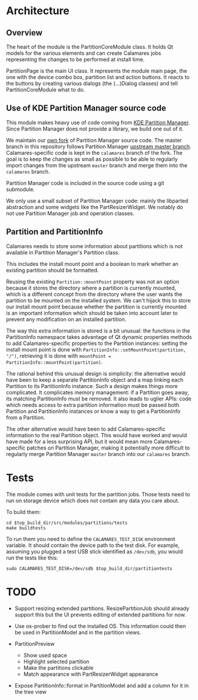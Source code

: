 # Architecture

## Overview

The heart of the module is the PartitionCoreModule class. It holds Qt models for
the various elements and can create Calamares jobs representing the changes to
be performed at install time.

PartitionPage is the main UI class. It represents the module main page, the one
with the device combo box, partition list and action buttons. It reacts to the
buttons by creating various dialogs (the (...)Dialog classes) and tell
PartitionCoreModule what to do.


## Use of KDE Partition Manager source code

This module makes heavy use of code coming from [KDE Partition Manager][kpm].
Since Partition Manager does not provide a library, we build one out of it.

We maintain our [own fork][kpm-calamares-repo] of Partition Manager source code.
The master branch in this repository follows Partition Manager [upstream master
branch][kpm-upstream-repo]. Calamares-specific code is kept in the `calamares`
branch of the fork. The goal is to keep the changes as small as possible to be
able to regularly import changes from the upstream `master` branch and merge
them into the `calamares` branch.

Partition Manager code is included in the source code using a git submodule.

We only use a small subset of Partition Manager code: mainly the libparted
abstraction and some widgets like the PartResizerWidget. We notably do not use
Partition Manager job and operation classes.

[kpm]: http://sourceforge.net/projects/partitionman/
[kpm-calamares-repo]: http://github.com/calamares/partitionmanager
[kpm-upstream-repo]: https://projects.kde.org/projects/extragear/sysadmin/partitionmanager/repository


## Partition and PartitionInfo

Calamares needs to store some information about partitions which is not
available in Partition Manager's Partition class.

This includes the install mount point and a boolean to mark whether an existing
partition should be formatted.

Reusing the existing `Partition::mountPoint` property was not an option because
it stores the directory where a partition is currently mounted, which is a
different concept from the directory where the user wants the partition to be
mounted on the installed system. We can't hijack this to store our install mount
point because whether the partition is currently mounted is an important
information which should be taken into account later to prevent any modification
on an installed partition.

The way this extra information is stored is a bit unusual: the functions in the
PartitionInfo namespace takes advantage of Qt dynamic properties methods to add
Calamares-specific properties to the Partition instances: setting the install
mount point is done with `PartitionInfo::setMountPoint(partition, "/")`,
retrieving it is done with `mountPoint = PartitionInfo::mountPoint(partition)`.

The rational behind this unusual design is simplicity: the alternative would
have been to keep a separate PartitionInfo object and a map linking each
Partition to its PartitionInfo instance. Such a design makes things more
complicated. It complicates memory management: if a Partition goes away, its
matching PartitionInfo must be removed. It also leads to uglier APIs: code which
needs access to extra partition information must be passed both Partition and
PartitionInfo instances or know a way to get a PartitionInfo from a Partition.

The other alternative would have been to add Calamares-specific information to
the real Partition object. This would have worked and would have made for a less
surprising API, but it would mean more Calamares-specific patches on Partition
Manager, making it potentially more difficult to regularly merge Partition
Manager `master` branch into our `calamares` branch.


# Tests

The module comes with unit tests for the partition jobs. Those tests need to
run on storage device which does not contain any data you care about.

To build them:

    cd $top_build_dir/src/modules/partitions/tests
    make buildtests

To run them you need to define the `CALAMARES_TEST_DISK` environment variable.
It should contain the device path to the test disk. For example, assuming you
plugged a test USB stick identified as `/dev/sdb`, you would run the tests like
this:

    sudo CALAMARES_TEST_DISK=/dev/sdb $top_build_dir/partitiontests


# TODO

- Support resizing extended partitions. ResizePartitionJob should already
  support this but the UI prevents editing of extended partitions for now.

- Use os-prober to find out the installed OS. This information could then be
  used in PartitionModel and in the partition views.

- PartitionPreview
    - Show used space
    - Highlight selected partition
    - Make the partitions clickable
    - Match appearance with PartResizerWidget appearance

- Expose PartitionInfo::format in PartitionModel and add a column for it in the
  tree view
